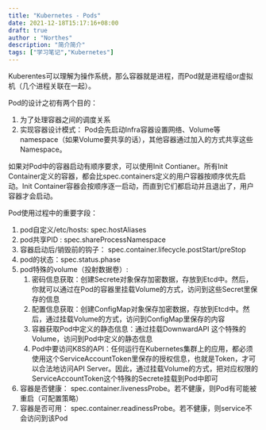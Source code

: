 ```yaml
---
title: "Kubernetes - Pods"
date: 2021-12-18T15:17:16+08:00
draft: true
author : "Northes"
description: "简介简介"
tags: ["学习笔记","Kubernetes"]
---
```


Kuberentes可以理解为操作系统，那么容器就是进程，而Pod就是进程组or虚拟机（几个进程关联在一起）。

Pod的设计之初有两个目的：
1. 为了处理容器之间的调度关系
2. 实现容器设计模式： Pod会先启动Infra容器设置网络、Volume等namespace（如果Volume要共享的话），其他容器通过加入的方式共享这些Namespace。

如果对Pod中的容器启动有顺序要求，可以使用Init Contianer。所有Init Container定义的容器，都会比spec.containers定义的用户容器按顺序优先启动。Init Container容器会按顺序逐一启动，而直到它们都启动并且退出了，用户容器才会启动。

Pod使用过程中的重要字段：
1. pod自定义/etc/hosts: spec.hostAliases
2. pod共享PID : spec.shareProcessNamespace
3. 容器启动后/销毁前的钩子： spec.container.lifecycle.postStart/preStop
4. pod的状态：spec.status.phase
5. pod特殊的volume（投射数据卷）:
    1. 密码信息获取：创建Secrete对象保存加密数据，存放到Etcd中。然后，你就可以通过在Pod的容器里挂载Volume的方式，访问到这些Secret里保存的信息
    2. 配置信息获取：创建ConfigMap对象保存加密数据，存放到Etcd中。然后，通过挂载Volume的方式，访问到ConfigMap里保存的内容
    3. 容器获取Pod中定义的静态信息：通过挂载DownwardAPI 这个特殊的Volume，访问到Pod中定义的静态信息
    4. Pod中要访问K8S的API：任何运行在Kubernetes集群上的应用，都必须使用这个ServiceAccountToken里保存的授权信息，也就是Token，才可以合法地访问API Server。因此，通过挂载Volume的方式，把对应权限的ServiceAccountToken这个特殊的Secrete挂载到Pod中即可
6. 容器是否健康： spec.container.livenessProbe。若不健康，则Pod有可能被重启（可配置策略）
7. 容器是否可用： spec.container.readinessProbe。若不健康，则service不会访问到该Pod